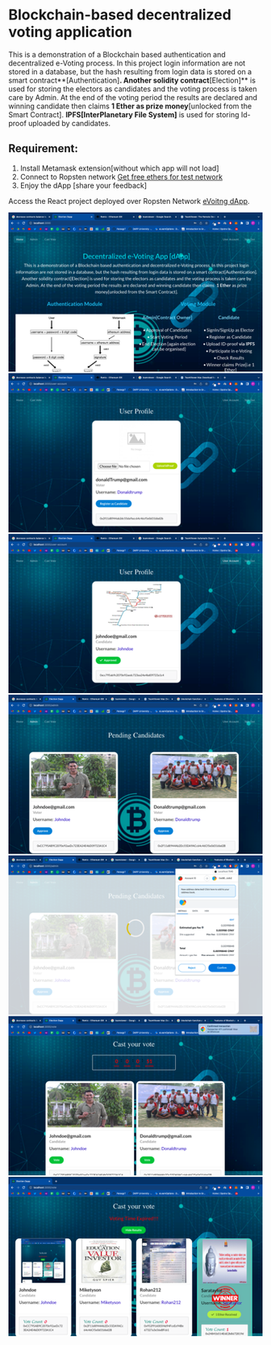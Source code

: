 # Blockchain-based decentralized voting application

This is a demonstration of a Blockchain based authentication and decentralized e-Voting process. In this project login information are not stored in a database, but the hash resulting from login data is stored on a smart contract**[Authentication]**.
Another solidity contract**[Election]** is used for storing the electors as candidates and the voting process is taken care by Admin. At the end of the voting period the results are declared and winning candidate then claims  **1 Ether as prize money**[unlocked from the Smart Contract].
**IPFS[InterPlanetary File System]** is used for storing Id-proof uploaded by candidates.

## Requirement:

1. Install Metamask extension[without which app will not load]
2. Connect to Ropsten network [Get free ethers for test network](https://faucet.egorfine.com/)
3. Enjoy the dApp [share your feedback]

Access the React project deployed over Ropsten Network [eVoitng dApp](https://parasgr7.github.io/e-Voting-dApp/).

![Homepage](https://github.com/Parasgr7/e-Voting-dApp/blob/master/client/src/img/1.png "Homepage")
![Canidate](https://github.com/Parasgr7/e-Voting-dApp/blob/master/client/src/img/2.png "Register as Canidate")
![Approved](https://github.com/Parasgr7/e-Voting-dApp/blob/master/client/src/img/3.png "Approved Canidate")
![Admin](https://github.com/Parasgr7/e-Voting-dApp/blob/master/client/src/img/4.png "Admin section")
![transact](https://github.com/Parasgr7/e-Voting-dApp/blob/master/client/src/img/5.png "Transaction")
![voting](https://github.com/Parasgr7/e-Voting-dApp/blob/master/client/src/img/6.png "Voting")
![result](https://github.com/Parasgr7/e-Voting-dApp/blob/master/client/src/img/7.png "Result")
